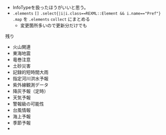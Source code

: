 - InfoTypeを扱ったほうがいいと思う。
- `.elements` `[]` `.select{|i|i.class==REXML::Element && i.name=="Pref"}` `.map` を `.elements` `collect` にまとめる
	- 変更箇所多いので更新分だけでも

残り
- 火山関連
- 東海地震
- 竜巻注意
- 土砂災害
- 記録的短時間大雨
- 指定河川洪水予報
- 紫外線観測データ
- 降灰予報（定時）
- 天気予報
- 警報級の可能性
- 台風情報
- 海上予報
- 季節予報
-
